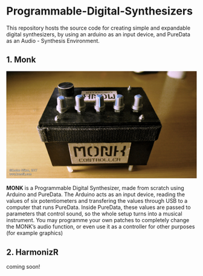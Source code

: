 # Programmable-Digital-Synthesizers
This repository hosts the source code for creating simple and expandable digital synthesizers, by using an arduino as an input device, and PureData as an Audio - Synthesis Environment. 

## 1. Monk
<img src="/_images/1-MONK-images/konsfik-monk-programmable-digital-synthesizer-photo-2.jpg" title="Monk" />

**MONK** is a Programmable Digital Synthesizer, made from scratch using Arduino and PureData. The Arduino acts as an input device, reading the values of six potentiometers and transfering the values through USB to a computer that runs PureData. Inside PureData, these values are passed to parameters that control sound, so the whole setup turns into a musical instrument. You may programme your own patches to completely change the MONK’s audio function, or even use it as a controller for other purposes (for example graphics) 

## 2. HarmonizR
coming soon!
